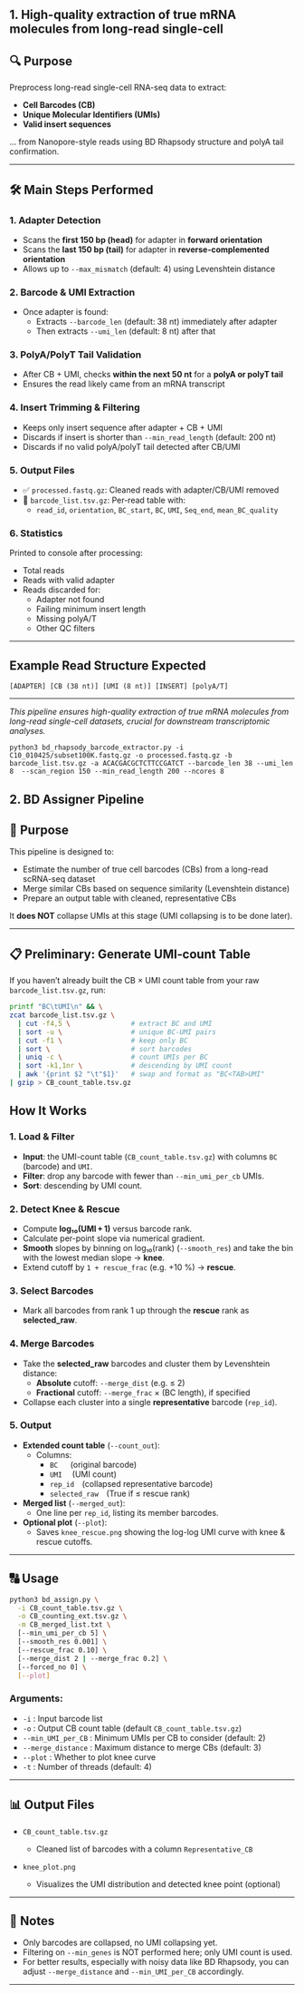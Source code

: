 ## 1. High-quality extraction of true mRNA molecules from long-read single-cell

## 🔍 Purpose
Preprocess long-read single-cell RNA-seq data to extract:

- **Cell Barcodes (CB)**
- **Unique Molecular Identifiers (UMIs)**
- **Valid insert sequences**

... from Nanopore-style reads using BD Rhapsody structure and polyA tail confirmation.

---

## 🛠️ Main Steps Performed

### 1. Adapter Detection
- Scans the **first 150 bp (head)** for adapter in **forward orientation**
- Scans the **last 150 bp (tail)** for adapter in **reverse-complemented orientation**
- Allows up to `--max_mismatch` (default: 4) using Levenshtein distance

### 2. Barcode & UMI Extraction
- Once adapter is found:
  - Extracts `--barcode_len` (default: 38 nt) immediately after adapter
  - Then extracts `--umi_len` (default: 8 nt) after that

### 3. PolyA/PolyT Tail Validation
- After CB + UMI, checks **within the next 50 nt** for a **polyA or polyT tail**
- Ensures the read likely came from an mRNA transcript

### 4. Insert Trimming & Filtering
- Keeps only insert sequence after adapter + CB + UMI
- Discards if insert is shorter than `--min_read_length` (default: 200 nt)
- Discards if no valid polyA/polyT tail detected after CB/UMI

### 5. Output Files
- ✅ `processed.fastq.gz`: Cleaned reads with adapter/CB/UMI removed
- 📄 `barcode_list.tsv.gz`: Per-read table with:
  - `read_id`, `orientation`, `BC_start`, `BC`, `UMI`, `Seq_end`, `mean_BC_quality`

### 6. Statistics
Printed to console after processing:
- Total reads
- Reads with valid adapter
- Reads discarded for:
  - Adapter not found
  - Failing minimum insert length
  - Missing polyA/T
  - Other QC filters

---

## Example Read Structure Expected
```
[ADAPTER] [CB (38 nt)] [UMI (8 nt)] [INSERT] [polyA/T]
```

---

*This pipeline ensures high-quality extraction of true mRNA molecules from long-read single-cell datasets, crucial for downstream transcriptomic analyses.*

```
python3 bd_rhapsody_barcode_extractor.py -i C10_010425/subset100K.fastq.gz -o processed.fastq.gz -b barcode_list.tsv.gz -a ACACGACGCTCTTCCGATCT --barcode_len 38 --umi_len 8  --scan_region 150 --min_read_length 200 --ncores 8 
```
## 2. BD Assigner Pipeline

## 🔬 Purpose

This pipeline is designed to:
- Estimate the number of true cell barcodes (CBs) from a long-read scRNA-seq dataset
- Merge similar CBs based on sequence similarity (Levenshtein distance)
- Prepare an output table with cleaned, representative CBs

It **does NOT** collapse UMIs at this stage (UMI collapsing is to be done later).

---


## 📋 Preliminary: Generate UMI‐count Table

If you haven’t already built the CB × UMI count table from your raw `barcode_list.tsv.gz`, run:

```bash
printf "BC\tUMI\n" && \
zcat barcode_list.tsv.gz \
  | cut -f4,5 \               # extract BC and UMI
  | sort -u \                 # unique BC-UMI pairs
  | cut -f1 \                 # keep only BC
  | sort \                    # sort barcodes
  | uniq -c \                 # count UMIs per BC
  | sort -k1,1nr \            # descending by UMI count
  | awk '{print $2 "\t"$1}'   # swap and format as "BC<TAB>UMI"
| gzip > CB_count_table.tsv.gz
```
## How It Works
### 1. Load & Filter
- **Input**: the UMI-count table (`CB_count_table.tsv.gz`) with columns `BC` (barcode) and `UMI`.  
- **Filter**: drop any barcode with fewer than `--min_umi_per_cb` UMIs.  
- **Sort**: descending by UMI count.

### 2. Detect Knee & Rescue
- Compute **log₁₀(UMI + 1)** versus barcode rank.  
- Calculate per-point slope via numerical gradient.  
- **Smooth** slopes by binning on log₁₀(rank) (`--smooth_res`) and take the bin with the lowest median slope → **knee**.  
- Extend cutoff by `1 + rescue_frac` (e.g. +10 %) → **rescue**.

### 3. Select Barcodes
- Mark all barcodes from rank 1 up through the **rescue** rank as **selected_raw**.

### 4. Merge Barcodes
- Take the **selected_raw** barcodes and cluster them by Levenshtein distance:
  - **Absolute** cutoff: `--merge_dist` (e.g. ≤ 2)
  - **Fractional** cutoff: `--merge_frac` × (BC length), if specified
- Collapse each cluster into a single **representative** barcode (`rep_id`).

### 5. Output
- **Extended count table** (`--count_out`):
  - Columns:  
    - `BC`   (original barcode)  
    - `UMI`  (UMI count)  
    - `rep_id` (collapsed representative barcode)  
    - `selected_raw` (True if ≤ rescue rank)  
- **Merged list** (`--merged_out`):
  - One line per `rep_id`, listing its member barcodes.  
- **Optional plot** (`--plot`):
  - Saves `knee_rescue.png` showing the log-log UMI curve with knee & rescue cutoffs.

---

## 🔠 Usage

```bash
python3 bd_assign.py \
  -i CB_count_table.tsv.gz \
  -o CB_counting_ext.tsv.gz \
  -m CB_merged_list.txt \
  [--min_umi_per_cb 5] \
  [--smooth_res 0.001] \
  [--rescue_frac 0.10] \
  [--merge_dist 2 | --merge_frac 0.2] \
  [--forced_no 0] \
  [--plot]
```

### Arguments:
- `-i`  : Input barcode list
- `-o`  : Output CB count table (default `CB_count_table.tsv.gz`)
- `--min_UMI_per_CB` : Minimum UMIs per CB to consider (default: 2)
- `--merge_distance` : Maximum distance to merge CBs (default: 3)
- `--plot` : Whether to plot knee curve
- `-t`  : Number of threads (default: 4)

---

## 📊 Output Files

- `CB_count_table.tsv.gz`
  - Cleaned list of barcodes with a column `Representative_CB`

- `knee_plot.png`
  - Visualizes the UMI distribution and detected knee point (optional)

---

## 🚀 Notes

- Only barcodes are collapsed, no UMI collapsing yet.
- Filtering on `--min_genes` is NOT performed here; only UMI count is used.
- For better results, especially with noisy data like BD Rhapsody, you can adjust `--merge_distance` and `--min_UMI_per_CB` accordingly.

---



